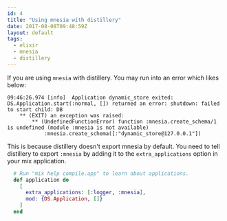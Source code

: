 ```yaml
---
id: 4
title: "Using mnesia with distillery"
date: 2017-08-08T09:48:59Z
layout: default
tags:
  - elixir
  - mnesia
  - distillery
---
```


If you are using `mnesia` with distillery. You may run into an error which likes below:

```
09:46:26.974 [info]  Application dynamic_store exited: DS.Application.start(:normal, []) returned an error: shutdown: failed to start child: DB
    ** (EXIT) an exception was raised:
        ** (UndefinedFunctionError) function :mnesia.create_schema/1 is undefined (module :mnesia is not available)
            :mnesia.create_schema([:"dynamic_store@127.0.0.1"])
```

This is because distillery doesn't export mnesia by default. You need to tell distillery to export `:mnesia` by adding it to the `extra_applications` option in your mix application.

```elixir
  # Run "mix help compile.app" to learn about applications.
  def application do
    [
      extra_applications: [:logger, :mnesia],
      mod: {DS.Application, []}
    ]
  end
```
